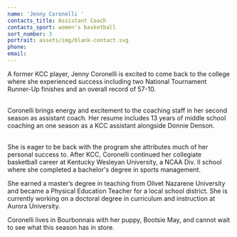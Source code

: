 ```yaml
---
name: 'Jenny Coronelli '
contacts_title: Assistant Coach
contacts_sport: women's basketball
sort_number: 3
portrait: assets/img/blank-contact.svg
phone:
email:
---
```

A former KCC player, Jenny Coronelli is excited to come back to the college where she experienced success including two National Tournament Runner-Up finishes and an overall record of 57-10.&nbsp;

<br>Coronelli brings energy and excitement to the coaching staff in her second season as assistant coach. Her resume includes 13 years of middle school coaching an one season as a KCC assistant alongside Donnie Denson.

<br>She is eager to be back with the program she attributes much of her personal success to. After KCC, Coronelli continued her collegiate basketball career at Kentucky Wesleyan University, a NCAA Div. II school where she completed a bachelor's degree in sports management.

She earned a master’s degree in teaching from Olivet Nazarene University and became a Physical Education Teacher for a local school district. She is currently working on a doctoral degree in curriculum and instruction at Aurora University.

Coronelli lives in Bourbonnais with her puppy, Bootsie May, and cannot wait to see what this season has in store.
